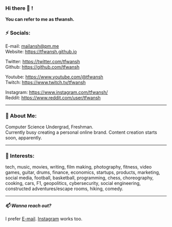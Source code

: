 ### Hi there 👋 !

**You can refer to me as tfwansh.**

### **⚡ Socials:**  
E-mail: mailansh@pm.me    
Website: https://tfwansh.github.io

Twitter: https://twitter.com/tfwansh  
Github: https://github.com/tfwansh

Youtube: https://www.youtube.com/@tfwansh  
Twitch: https://www.twitch.tv/tfwansh

Instagram: https://www.instagram.com/tfwansh/  
Reddit: https://www.reddit.com/user/tfwansh

---
### **🔭 About Me:**

Computer Science Undergrad, Freshman.  
Currently busy creating a personal online brand. Content creation starts soon, apparently.

---
### **💬 Interests:**

tech, music, movies, writing, film making, photography, fitness, video games, guitar, drums, finance, economics, startups, products, marketing, social media, football, basketball, programming, chess, choreography, cooking, cars, F1, geopolitics, cybersecurity, social engineering, constructed adventures/escape rooms, hiking, comedy.

---
#### *📫 Wanna reach out?*  
I prefer [E-mail](mailto:mailansh@pm.me). [Instagram](https://www.instagram.com/tfwansh/) works too.
